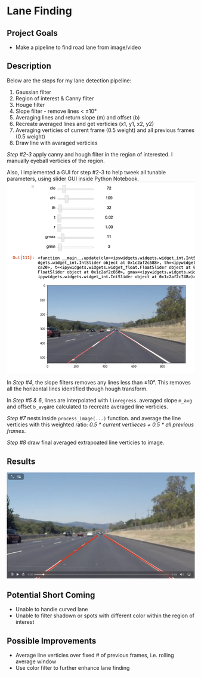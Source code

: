 # Lane Finding
## Project Goals

- Make a pipeline to find road lane from image/video

## Description
Below are the steps for my lane detection pipeline:

1. Gaussian filter
2. Region of interest & Canny filter
3. Houge filter
4. Slope filter - remove lines < ±10°
5. Averaging lines and return slope (m) and offset (b)
6. Recreate averaged lines and get verticies (x1, y1, x2, y2)
7. Averaging verticies of current frame (0.5 weight) and all previous frames (0.5 weight)
8. Draw line with avaraged verticies

*_Step #2-3_* apply canny and hough fliter in the region of interested.  I manually eyeball verticies of the region.

Also, I implemented a GUI for step #2-3 to help tweek all tunable parameters, using slider GUI inside Python Notebook.
![GUI](./writeup_images/gui.png)

In *_Step #4_*, the slope filters removes any lines less than ±10°.  This removes all the horizontal lines identified though hough transform.

In *_Step #5 & 6_*, lines are interpolated with `linregress`. averaged slope `m_avg` and offset `b_avg`are calculated to recreate averaged line verticies.

*_Step #7_* nests inside `process_image(...)` function. and average the line verticies with this weighted ratio: *0.5 \* current vertiieces + 0.5 \* all previous frames*.

*Step #8* draw final averaged extrapoated line verticies to image.

## Results
![Video](./writeup_images/process_video.png)

## Potential Short Coming
- Unable to handle curved lane
- Unable to filter shadown or spots with different color within the region of interest

## Possible Improvements
- Average line verticies over fixed # of previous frames, i.e. rolling average window
- Use color filter to further enhance lane finding







